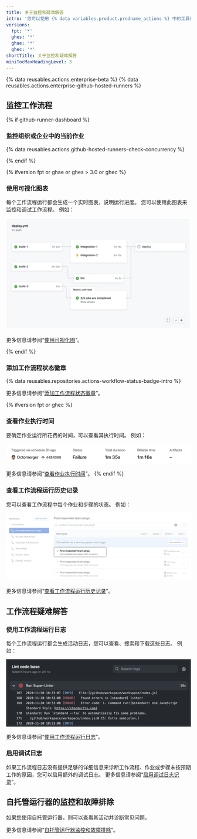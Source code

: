 ```yaml
---
title: 关于监控和疑难解答
intro: '您可以使用 {% data variables.product.prodname_actions %} 中的工具来监控和调试工作流程。'
versions:
  fpt: '*'
  ghes: '*'
  ghae: '*'
  ghec: '*'
shortTitle: 关于监控和疑难解答
miniTocMaxHeadingLevel: 3
---
```


{% data reusables.actions.enterprise-beta %}
{% data reusables.actions.enterprise-github-hosted-runners %}

## 监控工作流程

{% if github-runner-dashboard %}
### 监控组织或企业中的当前作业

{% data reusables.actions.github-hosted-runners-check-concurrency %}

{% endif %}

{% ifversion fpt or ghae or ghes > 3.0 or ghec %}

### 使用可视化图表

每个工作流程运行都会生成一个实时图表，说明运行进度。 您可以使用此图表来监控和调试工作流程。 例如：

   ![工作流程图表](/assets/images/help/images/workflow-graph.png)

更多信息请参阅“[使用可视化图](/actions/monitoring-and-troubleshooting-workflows/using-the-visualization-graph)”。

{% endif %}

### 添加工作流程状态徽章

{% data reusables.repositories.actions-workflow-status-badge-intro %}

更多信息请参阅“[添加工作流程状态徽章](/actions/monitoring-and-troubleshooting-workflows/adding-a-workflow-status-badge)”。

{% ifversion fpt or ghec %}
### 查看作业执行时间

要确定作业运行所花费的时间，可以查看其执行时间。 例如：

   ![运行和可计费时间详细信息链接](/assets/images/help/repository/view-run-billable-time.png)

更多信息请参阅“[查看作业执行时间](/actions/monitoring-and-troubleshooting-workflows/viewing-job-execution-time)”。
{% endif %}

### 查看工作流程运行历史记录

您可以查看工作流程中每个作业和步骤的状态。 例如：

   ![工作流程运行的名称](/assets/images/help/repository/run-name.png)

更多信息请参阅“[查看工作流程运行历史记录](/actions/monitoring-and-troubleshooting-workflows/viewing-workflow-run-history)”。

## 工作流程疑难解答

### 使用工作流程运行日志

每个工作流程运行都会生成活动日志，您可以查看、搜索和下载这些日志。 例如：

   ![Super linter 工作流程结果](/assets/images/help/repository/super-linter-workflow-results-updated-2.png)

更多信息请参阅“[使用工作流程运行日志](/actions/monitoring-and-troubleshooting-workflows/using-workflow-run-logs)”。

### 启用调试日志

如果工作流程日志没有提供足够的详细信息来诊断工作流程、作业或步骤未按预期工作的原因，您可以启用额外的调试日志。 更多信息请参阅“[启用调试日志记录](/actions/monitoring-and-troubleshooting-workflows/enabling-debug-logging)”。

## 自托管运行器的监控和故障排除

如果您使用自托管运行器，则可以查看其活动并诊断常见问题。

更多信息请参阅“[自托管运行器监控和故障排除](/actions/hosting-your-own-runners/monitoring-and-troubleshooting-self-hosted-runners)”。

